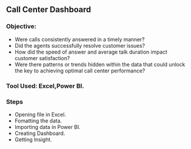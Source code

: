 ## Call Center Dashboard
### Objective: 
- Were calls consistently answered in a timely manner? 
- Did the agents successfully resolve customer issues?
- How did the speed of answer and average talk duration impact customer satisfaction?
- Were there patterns or trends hidden within the data that could unlock the key to achieving optimal call center performance?
### Tool Used: Excel,Power BI.
### Steps
- Opening file in Excel.
- Fomatting the data.
- Importing data in Power BI.
- Creating Dashboard.
- Getting Insight. 
